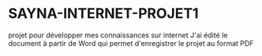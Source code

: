 # SAYNA-INTERNET-PROJET1
projet pour développer mes connaissances sur internet
J'ai édité le document à partir de Word qui permet d'enregistrer le projet au format PDF
